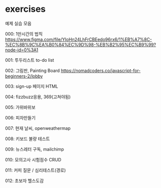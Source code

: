 # exercises
예제 실습 모음

000: 1만시간의 법칙
     https://www.figma.com/file/YIoHn24LhFrCBEedo96rx6/1%EB%A7%8C-%EC%8B%9C%EA%B0%84%EC%9D%98-%EB%B2%95%EC%B9%99?node-id=0%3A1

001: 투두리스트 to-do list

002: 그림판, Painting Board
     https://nomadcoders.co/javascript-for-beginners-2/lobby
    
003: sign-up 페이지 HTML

004: fizzbuzz응용, 369(고쳐야됨)

005: 가위바위보

006: 피자만들기

007: 현재 날씨, openweathermap

008: 키보드 불량 테스트

009: 뉴스레터 구독, mailchimp

010: 모의고사 시험점수 CRUD

011: 커피 질문 / 심리테스트(경로)

012: 초보자 헬스도감
